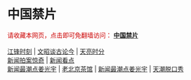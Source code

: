 # 中国禁片
<span  style="color:#CC0000;">请收藏本网页，点击即可免翻墙访问：</span>
<b><a href="https://abcd2.gq/">中国禁片</a></b>
</br></br>
<span><a href="https://abcd2.gq/category/political/jiangfeng/">江锋时刻</a></span> | <span><a href="https://abcd2.gq/author/wenzhao/">文昭谈古论今</a></span> | <span><a href="https://abcd2.gq/author/zhangtianliang/">天亮时分</a></span>
</br>
<span><a href="https://abcd2.gq/author/dayu/">新闻拍案惊奇</a></span> | <span><a href="https://abcd2.gq/author/limuyang/">新闻看点</a></span>
</br>
<span><a href="https://abcd2.gq/author/jiangguangyu/">新闻最潮点姜光宇</a></span> | <span><a href="https://abcd2.gq/author/chaguan/">老北京茶馆</a></span> | <span><a href="https://abcd2.gq/author/jiangguangyu/">新闻最潮点姜光宇</a></span> | <span><a href="https://abcd2.gq/author/tianchao/">天潮脱口秀</a></span>
</br>

</br>
